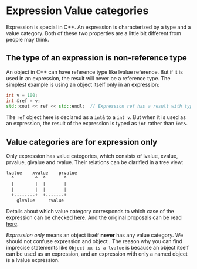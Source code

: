 # Expression Value categories

Expression is special in C++. An expression is characterized by a type and a
value category. Both of these two properties are a little bit different from
people may think.

## The type of an expression is non-reference type

An object in C++ can have reference type like lvalue reference. But if it is
used in an expression, the result will never be a reference type. The simplest
example is using an object itself only in an expression:

```c++
int v = 100;
int &ref = v;
std::cout << ref << std::endl;  // Expression ref has a result with type int
```

The `ref` object here is declared as a `int&` to a `int v`. But when it is
used as an expression, the result of the expression is typed as `int` rather
than `int&`.

## Value categories are for expression only

Only expression has value categories, which consists of lvalue, xvalue,
prvalue, glvalue and rvalue. Their relations can be clarified in a tree view:

```txt
lvalue    xvalue    prvalue
  ^        ^  ^       ^
  |        |  |       |
  |        |  |       |
  +--------+  +-------+
    glvalue     rvalue
```

Details about which value category corresponds to which case of the expression
can be checked [here](https://en.cppreference.com/w/cpp/language/value_category).
And the original proposals can be read [here](https://stackoverflow.com/a/38169963/13692802).

*Expression only* means an object itself **never** has any value category. We
should not confuse expression and object . The reason why you can find
imprecise statements like `Object xx is a lvalue` is because an object
itself can be used as an expression, and an expression with only a named
object is a lvalue expression.
